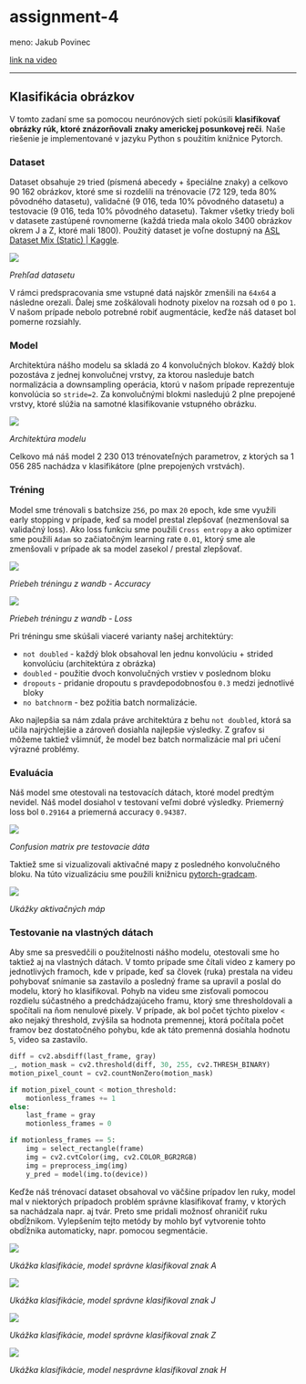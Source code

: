 # assignment-4

meno: Jakub Povinec

[link na video](https://drive.google.com/file/d/1B65TDJy1lRokc54ABbIBj7mRwi3pVD5d/view?usp=sharing)

- - - -

## Klasifikácia obrázkov
V tomto zadaní sme sa pomocou neurónových sietí pokúsili **klasifikovať obrázky rúk, ktoré znázorňovali znaky americkej posunkovej reči**. Naše riešenie je implementované v jazyku Python s použitím knižnice Pytorch.

### Dataset
Dataset obsahuje `29` tried (písmená abecedy + špeciálne znaky) a celkovo 90 162 obrázkov, ktoré sme si rozdelili na trénovacie (72 129, teda 80% pôvodného datasetu), validačné (9 016, teda 10% pôvodného datasetu) a testovacie (9 016, teda 10% pôvodného datasetu). Takmer všetky triedy boli v datasete zastúpené rovnomerne (každá trieda mala okolo 3400 obrázkov okrem J a Z, ktoré mali 1800). 
Použitý dataset je voľne dostupný na [ASL Dataset Mix (Static) | Kaggle](https://www.kaggle.com/datasets/kirlelea/asl-dataset-mix-static).

![](imgs/07E9BF27-B0BE-4A87-9C97-421023C3E616.png)

*Prehľad datasetu*

V  rámci predspracovania sme vstupné datá najskôr zmenšili na `64x64` a následne orezali. Ďalej sme zoškálovali hodnoty pixelov na rozsah od `0` po `1`. V našom prípade nebolo potrebné robiť augmentácie, keďže náš dataset bol pomerne rozsiahly.

### Model
Architektúra nášho modelu sa skladá zo 4 konvolučných blokov. Každý blok pozostáva z jednej konvolučnej vrstvy, za ktorou nasleduje batch normalizácia a downsampling operácia, ktorú v našom prípade reprezentuje konvolúcia so `stride=2`. Za konvolučnými blokmi nasledujú 2 plne prepojené vrstvy, ktoré slúžia na samotné klasifikovanie vstupného obrázku. 

![](imgs/model.png)

*Architektúra modelu*

Celkovo má náš model 2 230 013 trénovateľných parametrov, z ktorých sa 1 056 285 nachádza v klasifikátore (plne prepojených vrstvách).

### Tréning
Model sme trénovali s batchsize `256`, po max `20` epoch, kde sme využili early stopping v prípade, keď sa model prestal zlepšovať (nezmenšoval sa validačný loss). Ako loss funkciu sme použili `Cross entropy` a ako optimizer sme použili `Adam` so začiatočným learning rate `0.01`, ktorý sme ale zmenšovali v prípade ak sa model zasekol / prestal zlepšovať. 

![](imgs/acc.png)

*Priebeh tréningu z wandb - Accuracy*

![](imgs/loss.png)

*Priebeh tréningu z wandb - Loss*

Pri tréningu sme skúšali viaceré varianty našej architektúry:
- `not doubled` - každý blok obsahoval len jednu konvolúciu + strided konvolúciu (architektúra z obrázka)
- `doubled` - použitie dvoch konvolučných vrstiev v poslednom bloku
- `dropouts` - pridanie dropoutu s pravdepodobnosťou `0.3` medzi jednotlivé bloky
- `no batchnorm` - bez požitia batch normalizácie.

Ako najlepšia sa nám zdala práve architektúra z behu `not doubled`, ktorá sa učila najrýchlejšie a zároveň dosiahla najlepšie výsledky. Z grafov si môžeme taktiež všimnúť, že model bez batch normalizácie mal pri učení výrazné problémy.

### Evaluácia
Náš model sme otestovali na testovacích dátach, ktoré model predtým nevidel. Náš model dosiahol v testovaní veľmi dobré výsledky. Priemerný loss bol `0.29164` a priemerná accuracy `0.94387`. 

![](imgs/matrix.png)

*Confusion matrix pre testovacie dáta*

Taktiež sme si vizualizovali aktivačné mapy z posledného konvolučného bloku. Na túto vizualizáciu sme použili knižnicu [pytorch-gradcam](https://jacobgil.github.io/pytorch-gradcam-book/introduction.html).

![](imgs/1A4E9106-64C6-4368-9C99-0B044CA2E394.png)

*Ukážky aktivačných máp*

### Testovanie na vlastných dátach
Aby sme sa presvedčili o použitelnosti nášho modelu, otestovali sme ho taktiež aj na vlastných dátach. V tomto prípade sme čítali video z kamery po jednotlivých framoch, kde v prípade, keď sa človek (ruka) prestala na videu pohybovať snímanie sa zastavilo a posledný frame sa upravil a poslal do modelu, ktorý ho klasifikoval. Pohyb na videu sme zisťovali pomocou rozdielu súčastného a predchádzajúceho framu, ktorý sme thresholdovali a spočítali na ňom nenulové pixely. V prípade, ak bol počet týchto pixelov `<` ako nejaký threshold, zvýšila sa hodnota premennej, ktorá počítala počet framov bez dostatočného pohybu, kde ak táto premenná dosiahla hodnotu `5`, video sa zastavilo.

```py
diff = cv2.absdiff(last_frame, gray)
_, motion_mask = cv2.threshold(diff, 30, 255, cv2.THRESH_BINARY)
motion_pixel_count = cv2.countNonZero(motion_mask)

if motion_pixel_count < motion_threshold:
    motionless_frames += 1
else:
    last_frame = gray
    motionless_frames = 0

if motionless_frames == 5:
    img = select_rectangle(frame)
    img = cv2.cvtColor(img, cv2.COLOR_BGR2RGB)
    img = preprocess_img(img)
    y_pred = model(img.to(device))
```

Keďže náš trénovací dataset obsahoval vo väčšine prípadov len ruky, model mal v niektorých prípadoch problém správne klasifikovať framy, v ktorých sa nachádzala napr. aj tvár. Preto sme pridali možnosť ohraničiť ruku obdĺžnikom. Vylepšením tejto metódy by mohlo byť vytvorenie tohto obdĺžnika automaticky, napr. pomocou segmentácie. 

![](imgs/a_pred.png)

*Ukážka klasifikácie, model správne klasifikoval znak A*

![](imgs/j_pred.png)

*Ukážka klasifikácie, model správne klasifikoval znak J*

![](imgs/z_pred.png)

*Ukážka klasifikácie, model správne klasifikoval znak Z*

![](imgs/r_pred.png)

*Ukážka klasifikácie, model nesprávne klasifikoval znak H*